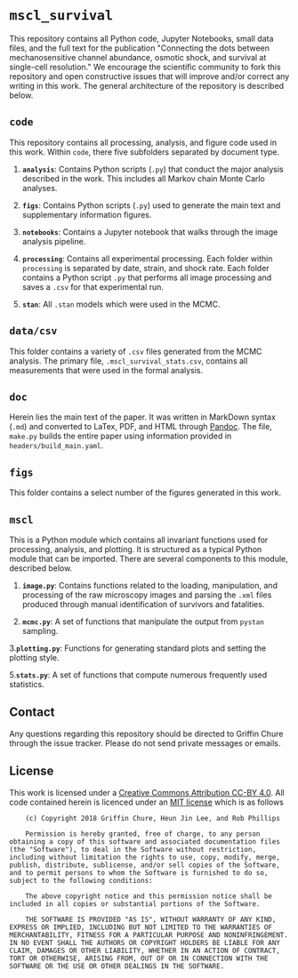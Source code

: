 # `mscl_survival` #

This repository contains all Python code, Jupyter Notebooks, small data files, and the full text for the publication "Connecting the dots between mechanosensitive channel abundance, osmotic shock, and survival at single-cell resolution."  We encourage the scientific community to fork this repository and open constructive issues that will improve and/or correct any writing in this work. The general architecture of the repository is described below. 


## `code` ## 

This repository contains all processing, analysis, and figure code used in this work. Within `code`, there five subfolders separated by document type. 

1. **`analysis`**: Contains Python scripts (`.py`) that conduct the major analysis described in the work. This includes all Markov chain Monte Carlo analyses. 

2. **`figs`**: Contains Python scripts (`.py`) used to generate the main text and supplementary information figures. 
3. **`notebooks`**: Contains a Jupyter notebook that walks through the image analysis pipeline. 
4. **`processing`**: Contains all experimental processing. Each folder within `processing` is separated by date, strain, and shock rate. Each folder contains a Python script `.py` that performs all image processing and saves a `.csv` for that experimental run. 
5. **`stan`**: All `.stan` models which were used in the MCMC. 

## `data/csv` ##

This folder contains a variety of `.csv` files generated from the MCMC analysis. The primary file, `.mscl_survival_stats.csv`, contains all measurements that were used in the formal analysis.

## `doc` ##

Herein lies the main text of the paper. It was written in MarkDown syntax (`.md`) and converted to LaTex, PDF, and HTML through [Pandoc](https://pandoc.org/). The file, `make.py` builds the entire paper using information provided in `headers/build_main.yaml`.

## `figs` ##

This folder contains a select number of the figures generated in this work. 

## `mscl` ##

This is a Python module which contains all invariant functions used for processing, analysis, and plotting. It is structured as a typical Python module that can be imported. There are several components to this module, described below. 

1. **`image.py`**: Contains functions related to the loading, manipulation, and processing of the raw microscopy images and parsing the `.xml` files produced through manual identification of survivors and fatalities.

2. **`mcmc.py`**: A set of functions that manipulate the output from `pystan` sampling.

3.**`plotting.py`**: Functions for generating standard plots and setting the plotting style.

5.**`stats.py`**: A set of functions that compute numerous frequently used statistics.


## Contact ##
Any questions regarding this repository should be directed to Griffin Chure through the issue tracker. Please do not send private messages or emails. 

## License ##
This work is licensed under a [Creative Commons Attribution CC-BY 4.0](https://creativecommons.org/licenses/by/4.0/). All code contained herein is licenced under an [MIT license]() which is as follows

```
	(c) Copyright 2018 Griffin Chure, Heun Jin Lee, and Rob Phillips

	Permission is hereby granted, free of charge, to any person obtaining a copy of this software and associated documentation files (the "Software"), to deal in the Software without restriction, including without limitation the rights to use, copy, modify, merge, publish, distribute, sublicense, and/or sell copies of the Software, and to permit persons to whom the Software is furnished to do so, subject to the following conditions:

	The above copyright notice and this permission notice shall be included in all copies or substantial portions of the Software.

	THE SOFTWARE IS PROVIDED "AS IS", WITHOUT WARRANTY OF ANY KIND, EXPRESS OR IMPLIED, INCLUDING BUT NOT LIMITED TO THE WARRANTIES OF MERCHANTABILITY, FITNESS FOR A PARTICULAR PURPOSE AND NONINFRINGEMENT. IN NO EVENT SHALL THE AUTHORS OR COPYRIGHT HOLDERS BE LIABLE FOR ANY CLAIM, DAMAGES OR OTHER LIABILITY, WHETHER IN AN ACTION OF CONTRACT, TORT OR OTHERWISE, ARISING FROM, OUT OF OR IN CONNECTION WITH THE SOFTWARE OR THE USE OR OTHER DEALINGS IN THE SOFTWARE.
```
